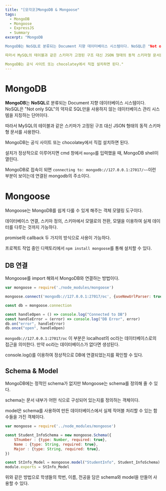 ```yaml
---
title: "[모각코]MongoDB & Mongoose"
tags:
  - MongoDB
  - Mongoose
  - ExpressJS
  - Summary
excerpt: "MongoDB

MongoDB는 NoSQL로 분류되는 Document 지향 데이터베이스 시스템이다. NoSQL은 "Not only SQL"의 약자로 SQL만을 사용하지 않는 데이터베이스 관리 시스템을 지칭하는 단어이다.

따라서 MySQL의 테이블과 같은 스키마가 고정된 구조 대신 JSON 형태의 동적 스키마형 문서를 사용한다.

MongoDB는 공식 사이트 또는 chocolatey에서 직접 설치하면 된다."
---
```



# MongoDB

**MongoDB**는 **NoSQL**로 분류되는 Document 지향 데이터베이스 시스템이다. NoSQL은 "Not only SQL"의 약자로 SQL만을 사용하지 않는 데이터베이스 관리 시스템을 지칭하는 단어이다.



따라서 MySQL의 테이블과 같은 스키마가 고정된 구조 대신 JSON 형태의 동적 스키마형 문서를 사용한다.



MongoDB는 공식 사이트 또는 chocolatey에서 직접 설치하면 된다.



설치가 정상적으로 이루어지면 cmd 창에서 `mongo`를 입력했을 때, MongoDB shell이 열린다.

MongoDB로 접속이 되면 `connecting to: mongodb://127.0.0.1:27017/~~`이런 부분이 보이는데 연결된 mongodb의 주소이다.



# Mongoose

Mongoose는 MongoDB를 쉽게 다룰 수 있게 해주는 객체 모델링 도구이다.

데이터베이스 연결, 스키마 정의, 스키마에서 모델로의 전환, 모델을 이용하여 실제 데이터를 다루는 것까지 가능하다.

promise와 callback 두 가지의 방식으로 사용이 가능하다.



프로젝트 작업 중인 디렉토리에서 `npm install mongoose`를 통해 설치할 수 있다.



## DB 연결

Mongoose를 import 해와서 MongoDB와 연결하는 방법이다.

```javascript
var mongoose = require('./node_modules/mongoose')

mongoose.connect('mongodb://127.0.0.1:27017/oc', {useNewUrlParser: true, useUnifiedTopology: true})

const db = mongoose.connection

const handleOpen = () => console.log("Connected to DB")
const handleError = (error) => console.log("DB Error", error)
db.on("error", handleError)
db.once("open", handleOpen)
```

`mongodb://127.0.0.1:27017/oc` 이 부분은 localhost의 oc라는 데이터베이스로의 접근을 의미한다. 만약 oc라는 데이터베이스가 없다면 생성된다.

console.log()를 이용하여 정상적으로 DB에 연결되었는지를 확인할 수 있다.



## Schema & Model

MongoDB에는 정적인 schema가 없지만 Mongoose는 schema를 정의해 줄 수 있다.

schema는 문서 내부가 어떤 식으로 구성되어 있는지를 정의하는 객체이다.



model은 schema를 사용하여 만든 데이터베이스에서 실제 작어블 처리할 수 있는 함수들을 가진 객체이다.



```javascript
var mongoose = require('../node_modules/mongoose')

const Student_InfoSchema = new mongoose.Schema({
    STnumber : {type: Number, required: true},
    Name : {type: String, required: true},
    Major : {type: String, required: true},
})

const StInfo_Model = mongoose.model("StudentInfo", Student_InfoSchema)
module.exports = StInfo_Model
```



위와 같은 방법으로 학생들의 학번, 이름, 전공을 담은 schema와 model을 만들어 사용할 수 있다.
